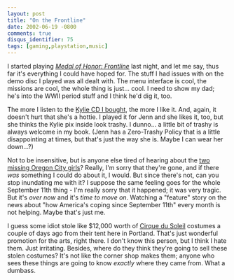 ```yaml
---
layout: post
title: "On the Frontline"
date: 2002-06-19 -0800
comments: true
disqus_identifier: 75
tags: [gaming,playstation,music]
---
```

I started playing *[Medal of Honor:
Frontline](http://www.amazon.com/exec/obidos/ASIN/B00005V6BB/mhsvortex)*
last night, and let me say, thus far it's everything I could have hoped
for. The stuff I had issues with on the demo disc I played was all dealt
with. The menu interface is cool, the missions are cool, the whole thing
is just... cool. I need to show my dad; he's into the WWII period stuff
and I think he'd dig it, too.

 The more I listen to the [Kylie CD I
bought](http://www.amazon.com/exec/obidos/ASIN/B00005Y228/mhsvortex),
the more I like it. And, again, it doesn't hurt that she's a hottie. I
played it for Jenn and she likes it, too, but she thinks the Kylie pix
inside look trashy. I dunno... a little bit of trashy is always welcome
in my book. (Jenn has a Zero-Trashy Policy that is a little
disappointing at times, but that's just the way she is. Maybe I can wear
her down...?)

 Not to be insensitive, but is anyone else tired of hearing about the
[two missing Oregon City
girls](http://www.oregons12.com/news/local/story.asp?content_id=1230650)?
Really, I'm sorry that they're gone, and if there *was* something I
could do about it, I would. But since there's not, can you stop
inundating me with it? I suppose the same feeling goes for the whole
September 11th thing - I'm really sorry that it happened; it was very
tragic. But it's *over now* and it's *time to move on*. Watching a
"feature" story on the news about "how America's coping since September
11th" every month is not helping. Maybe that's just me.

 I guess some idiot stole like \$12,000 worth of [Cirque du
Soleil](http://www.cirquedusoleil.com) costumes a couple of days ago
from their tent here in Portland. That's just wonderful promotion for
the arts, right there. I don't know this person, but I think I hate
them. Just irritating. Besides, where do they think they're going to
sell these stolen costumes? It's not like the corner shop makes them;
anyone who sees these things are going to know *exactly* where they came
from. What a dumbass.
